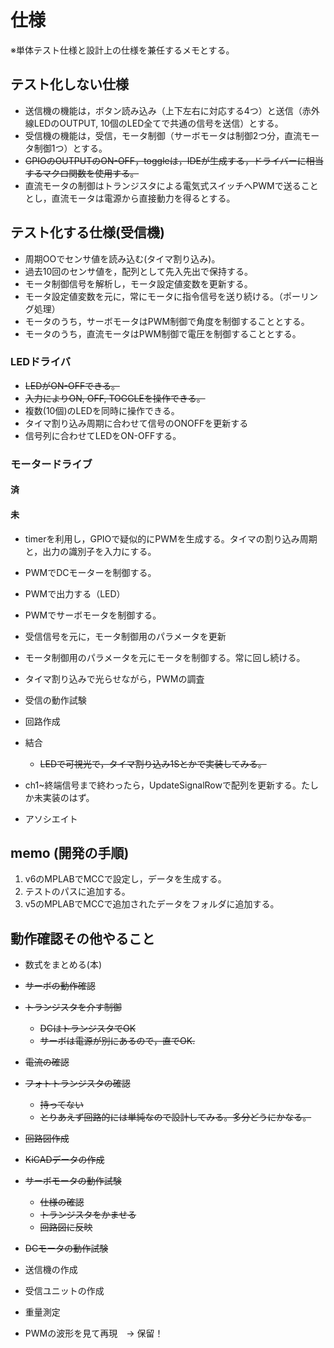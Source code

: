 
# 仕様

※単体テスト仕様と設計上の仕様を兼任するメモとする。

## テスト化しない仕様

- 送信機の機能は，ボタン読み込み（上下左右に対応する4つ）と送信（赤外線LEDのOUTPUT, 10個のLED全てで共通の信号を送信）とする。
- 受信機の機能は，受信，モータ制御（サーボモータは制御2つ分，直流モータ制御1つ）とする。
- ~~GPIOのOUTPUTのON-OFF，toggleは，IDEが生成する，ドライバーに相当するマクロ関数を使用する。~~
- 直流モータの制御はトランジスタによる電気式スイッチへPWMで送ることとし，直流モータは電源から直接動力を得るとする。

## テスト化する仕様(受信機)

- 周期OOでセンサ値を読み込む(タイマ割り込み)。
- 過去10回のセンサ値を，配列として先入先出で保持する。
- モータ制御信号を解析し，モータ設定値変数を更新する。
- モータ設定値変数を元に，常にモータに指令信号を送り続ける。（ポーリング処理）
- モータのうち，サーボモータはPWM制御で角度を制御することとする。
- モータのうち，直流モータはPWM制御で電圧を制御することとする。


### LEDドライバ

- ~~LEDがON-OFFできる。~~
- ~~入力によりON, OFF, TOGGLEを操作できる。~~
- 複数(10個)のLEDを同時に操作できる。
- タイマ割り込み周期に合わせて信号のONOFFを更新する
- 信号列に合わせてLEDをON-OFFする。

### モータードライブ

#### 済

#### 未

- timerを利用し，GPIOで疑似的にPWMを生成する。タイマの割り込み周期と，出力の識別子を入力にする。
- PWMでDCモーターを制御する。
- PWMで出力する（LED）
- PWMでサーボモータを制御する。
- 受信信号を元に，モータ制御用のパラメータを更新
- モータ制御用のパラメータを元にモータを制御する。常に回し続ける。

- タイマ割り込みで光らせながら，PWMの調査
- 受信の動作試験

- 回路作成

- 結合
    - ~~LEDで可視光で，タイマ割り込み1Sとかで実装してみる。~~
- ch1~終端信号まで終わったら，UpdateSignalRowで配列を更新する。たしか未実装のはず。

- アソシエイト



## memo (開発の手順)

1. v6のMPLABでMCCで設定し，データを生成する。
2. テストのパスに追加する。
3. v5のMPLABでMCCで追加されたデータをフォルダに追加する。

## 動作確認その他やること

- 数式をまとめる(本)
- ~~サーボの動作確認~~
- ~~トランジスタを介す制御~~
    - ~~DCはトランジスタでOK~~
    - ~~サーボは電源が別にあるので，直でOK.~~
- ~~電流の確認~~
- ~~フォトトランジスタの確認~~
    - ~~持ってない~~
    - ~~とりあえず回路的には単純なので設計してみる。多分どうにかなる。~~
- ~~回路図作成~~
- ~~KiCADデータの作成~~
- ~~サーボモータの動作試験~~
    - ~~仕様の確認~~
    - ~~トランジスタをかませる~~
    - ~~回路図に反映~~
- ~~DCモータの動作試験~~

- 送信機の作成
- 受信ユニットの作成
- 重量測定

- PWMの波形を見て再現　→ 保留！
